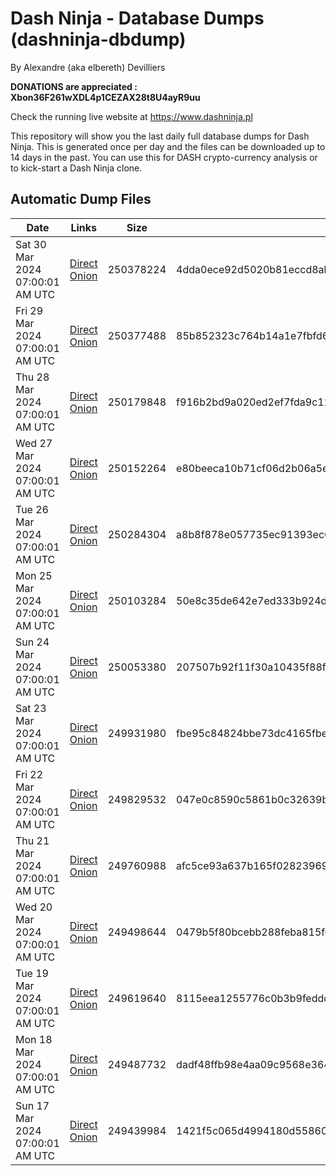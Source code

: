 # Dash Ninja - Database Dumps (dashninja-dbdump)
By Alexandre (aka elbereth) Devilliers

**DONATIONS are appreciated : Xbon36F261wXDL4p1CEZAX28t8U4ayR9uu**

Check the running live website at https://www.dashninja.pl

This repository will show you the last daily full database dumps for Dash Ninja. This is generated once per day and the files can be downloaded up to 14 days in the past.
You can use this for DASH crypto-currency analysis or to kick-start a Dash Ninja clone.


## Automatic Dump Files
| Date | Links | Size | SHA256 |
|--|--|--|--|
| Sat 30 Mar 2024 07:00:01 AM UTC | [Direct](https://oshi.at/vjUV) [Onion](http://5ety7tpkim5me6eszuwcje7bmy25pbtrjtue7zkqqgziljwqy3rrikqd.onion/vjUV) | 250378224 | 4dda0ece92d5020b81eccd8abdb482d5bf57c45ef90d6f22c01ed2584bc19998 | 
| Fri 29 Mar 2024 07:00:01 AM UTC | [Direct](https://oshi.at/jftD) [Onion](http://5ety7tpkim5me6eszuwcje7bmy25pbtrjtue7zkqqgziljwqy3rrikqd.onion/jftD) | 250377488 | 85b852323c764b14a1e7fbfd6b86e6e53302deca252fb18ad9ffe890c655a6c4 | 
| Thu 28 Mar 2024 07:00:01 AM UTC | [Direct](https://oshi.at/jyTE) [Onion](http://5ety7tpkim5me6eszuwcje7bmy25pbtrjtue7zkqqgziljwqy3rrikqd.onion/jyTE) | 250179848 | f916b2bd9a020ed2ef7fda9c1237aa02ae72e21eba5d82e4e2009c84217bbae4 | 
| Wed 27 Mar 2024 07:00:01 AM UTC | [Direct](https://oshi.at/ubwS) [Onion](http://5ety7tpkim5me6eszuwcje7bmy25pbtrjtue7zkqqgziljwqy3rrikqd.onion/ubwS) | 250152264 | e80beeca10b71cf06d2b06a5ef6db19cf40d27d1fbf8b87323a09bb1992740df | 
| Tue 26 Mar 2024 07:00:01 AM UTC | [Direct](https://oshi.at/CGBT) [Onion](http://5ety7tpkim5me6eszuwcje7bmy25pbtrjtue7zkqqgziljwqy3rrikqd.onion/CGBT) | 250284304 | a8b8f878e057735ec91393ec67c110a13c746edfe3202eb6116bad886dafe5f8 | 
| Mon 25 Mar 2024 07:00:01 AM UTC | [Direct](https://oshi.at/AqSL) [Onion](http://5ety7tpkim5me6eszuwcje7bmy25pbtrjtue7zkqqgziljwqy3rrikqd.onion/AqSL) | 250103284 | 50e8c35de642e7ed333b924d78ee86e1cb126d5db568a3cfdf796bd4a60b1185 | 
| Sun 24 Mar 2024 07:00:01 AM UTC | [Direct](https://oshi.at/svAj) [Onion](http://5ety7tpkim5me6eszuwcje7bmy25pbtrjtue7zkqqgziljwqy3rrikqd.onion/svAj) | 250053380 | 207507b92f11f30a10435f88f205d80d13c2438b0d833321bbff63036d698345 | 
| Sat 23 Mar 2024 07:00:01 AM UTC | [Direct](https://oshi.at/FfDA) [Onion](http://5ety7tpkim5me6eszuwcje7bmy25pbtrjtue7zkqqgziljwqy3rrikqd.onion/FfDA) | 249931980 | fbe95c84824bbe73dc4165fbe425425720823f6b097db88fb30de93fcfa54fc9 | 
| Fri 22 Mar 2024 07:00:01 AM UTC | [Direct](https://oshi.at/JpGH) [Onion](http://5ety7tpkim5me6eszuwcje7bmy25pbtrjtue7zkqqgziljwqy3rrikqd.onion/JpGH) | 249829532 | 047e0c8590c5861b0c32639bfb5257ff89316c8104fc89fa6d9932c266fcb82a | 
| Thu 21 Mar 2024 07:00:01 AM UTC | [Direct](https://oshi.at/SfZr) [Onion](http://5ety7tpkim5me6eszuwcje7bmy25pbtrjtue7zkqqgziljwqy3rrikqd.onion/SfZr) | 249760988 | afc5ce93a637b165f0282396953043c059f06b2b15ede5ee22dec4b0b258f708 | 
| Wed 20 Mar 2024 07:00:01 AM UTC | [Direct](https://oshi.at/gapf) [Onion](http://5ety7tpkim5me6eszuwcje7bmy25pbtrjtue7zkqqgziljwqy3rrikqd.onion/gapf) | 249498644 | 0479b5f80bcebb288feba815fc617d6f90c5252d2c650ab77796646939d70830 | 
| Tue 19 Mar 2024 07:00:01 AM UTC | [Direct](https://oshi.at/AdpK) [Onion](http://5ety7tpkim5me6eszuwcje7bmy25pbtrjtue7zkqqgziljwqy3rrikqd.onion/AdpK) | 249619640 | 8115eea1255776c0b3b9fedddd99cca91010d88507aba000a25cb943da61153d | 
| Mon 18 Mar 2024 07:00:01 AM UTC | [Direct](https://oshi.at/Ydxw) [Onion](http://5ety7tpkim5me6eszuwcje7bmy25pbtrjtue7zkqqgziljwqy3rrikqd.onion/Ydxw) | 249487732 | dadf48ffb98e4aa09c9568e3641a3c1b25f39ed6308074af0b27eb00182cbde5 | 
| Sun 17 Mar 2024 07:00:01 AM UTC | [Direct](https://oshi.at/oSwH) [Onion](http://5ety7tpkim5me6eszuwcje7bmy25pbtrjtue7zkqqgziljwqy3rrikqd.onion/oSwH) | 249439984 | 1421f5c065d4994180d558602b71909b33c6d1311e0399ecf83b2bc263f7f410 | 
